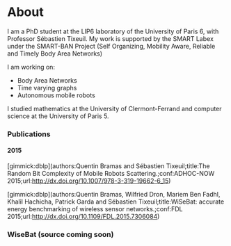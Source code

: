 About
=====

I am a PhD student at the LIP6 laboratory of the University of Paris 6, with Professor Sébastien Tixeuil.  My work is supported by the SMART Labex under the SMART-BAN Project (Self Organizing, Mobility Aware, Reliable and Timely Body Area Networks)

I am working on:

 - Body Area Networks
 - Time varying graphs
 - Autonomous mobile robots

I studied mathematics at the University of Clermont-Ferrand and computer science at the University of Paris 5.


### Publications

#### 2015
[gimmick:dblp](authors:Quentin Bramas and Sébastien Tixeuil;title:The Random Bit Complexity of Mobile Robots Scattering.;conf:ADHOC-NOW 2015;url:http://dx.doi.org/10.1007/978-3-319-19662-6_15)

[gimmick:dblp](authors:Quentin Bramas, Wilfried Dron, Mariem Ben Fadhl, Khalil Hachicha, Patrick Garda and Sébastien Tixeuil;title:WiSeBat\: accurate energy benchmarking of wireless sensor networks.;conf:FDL 2015;url:http://dx.doi.org/10.1109/FDL.2015.7306084)

### WiseBat (source coming soon)

